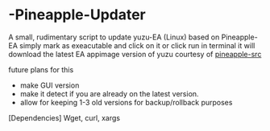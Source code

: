 # -Pineapple-Updater
A small, rudimentary script to update yuzu-EA (Linux) based on Pineapple-EA
simply mark as exeacutable and click on it or click run in terminal
it will download the latest EA appimage version of yuzu courtesy of [pineapple-src](https://github.com/pineappleEA/pineapple-src)  

future plans for this
- make GUI version
- make it detect if you are already on the latest version.
- allow for keeping 1-3 old versions for backup/rollback purposes

[Dependencies] 
Wget, curl, xargs

